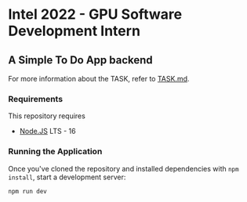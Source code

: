 # Intel 2022 - GPU Software Development Intern 

## A Simple To Do App backend

For more information about the TASK, refer to [TASK.md](TASK.md).

### Requirements
This repository requires
- [Node.JS](https://nodejs.org/en/) LTS - 16

### Running the Application

Once you've cloned the repository and installed dependencies with `npm install`, start a development server:

```bash
npm run dev
```
